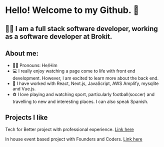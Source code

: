 # Hello! Welcome to my Github. 👋

## :man_technologist: I am a full stack software developer, working as a software developer at Brokit.  

## About me:
- :man_beard: Pronouns: He/Him
- :computer: I really enjoy watching a page come to life with front end development. However, I am excited to learn more about the back end. 
- :school: I have worked with React, Next.js, JavaScript, AWS Amplify, mysqlite and Vue.js. 
- :soccer: I love playing and watching sport, particularly football(soccer) and travelling to new and interesting places. I can also speak Spanish.  

## Projects I like
Tech for Better project with professional experience. [Link here](https://github.com/fac25/amai-mtoto) 

In house event based project with Founders and Coders. [Link here](https://github.com/fac25/week7-away-days)





